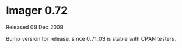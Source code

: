 # Imager 0.72

Released 09 Dec 2009

Bump version for release, since 0.71_03 is stable with CPAN testers.